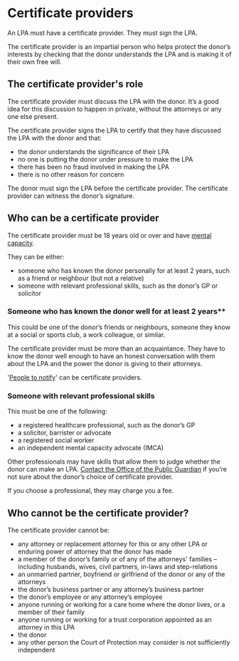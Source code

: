 # Certificate providers

An LPA must have a certificate provider. They must sign the LPA.

The certificate provider is an impartial person who helps protect the donor’s interests by checking that the donor understands the LPA and is making it of their own free will.

## The certificate provider's role

The certificate provider must discuss the LPA with the donor. It’s a good idea for this discussion to happen in private, without the attorneys or any one else present.

The certificate provider signs the LPA to certify that they have discussed the LPA with the donor and that:

* the donor understands the significance of their LPA
* no one is putting the donor under pressure to make the LPA
* there has been no fraud involved in making the LPA
* there is no other reason for concern

The donor must sign the LPA before the certificate provider. The certificate provider can witness the donor’s signature.

## Who can be a certificate provider

The certificate provider must be 18 years old or over and have [mental capacity](/help/#topic-mental-capacity).

They can be either:

* someone who has known the donor personally for at least 2 years, such as a friend or neighbour (but not a relative)
* someone with relevant professional skills, such as the donor’s GP or solicitor

### Someone who has known the donor well for at least 2 years**

This could be one of the donor’s friends or neighbours, someone they know at a social or sports club, a work colleague, or similar.

The certificate provider must be more than an acquaintance. They have to know the donor well enough to have an honest conversation with them about the LPA and the power the donor is giving to their attorneys.

'[People to notify](/help/#topic-people-to-notify)' can be certificate providers.

### Someone with relevant professional skills

This must be one of the following:

* a registered healthcare professional, such as the donor’s GP
* a solicitor, barrister or advocate
* a registered social worker
* an independent mental capacity advocate (IMCA)

Other professionals may have skills that allow them to judge whether the donor can make an LPA. [Contact the Office of the Public Guardian](/contact) if you’re not sure about the donor’s choice of certificate provider.

If you choose a professional, they may charge you a fee.

## Who cannot be the certificate provider?

The certificate provider cannot be:

* any attorney or replacement attorney for this or any other LPA or enduring power of attorney that the donor has made
* a member of the donor’s family or of any of the attorneys' families – including husbands, wives, civil partners, in-laws and step-relations
* an unmarried partner, boyfriend or girlfriend of the donor or any of the attorneys
* the donor’s business partner or any attorney’s business partner
* the donor’s employee or any attorney’s employee
* anyone running or working for a care home where the donor lives, or a member of their family
* anyone running or working for a trust corporation appointed as an attorney in this LPA
* the donor
* any other person the Court of Protection may consider is not sufficiently independent

